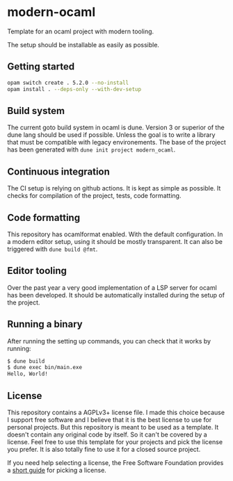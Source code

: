 # modern-ocaml

Template for an ocaml project with modern tooling.

The setup should be installable as easily as possible.

## Getting started

```sh
opam switch create . 5.2.0 --no-install
opam install . --deps-only --with-dev-setup
```

## Build system

The current goto build system in ocaml is dune. Version 3 or superior of the
dune lang should be used if possible. Unless the goal is to write a library
that must be compatible with legacy environements. The base of the project has
been generated with `dune init project modern_ocaml`.

## Continuous integration

The CI setup is relying on github actions. It is kept as simple as possible.
It checks for compilation of the project, tests, code formatting.

## Code formatting

This repository has ocamlformat enabled. With the default configuration. In a
modern editor setup, using it should be mostly transparent. It can also be
triggered with `dune build @fmt`.

## Editor tooling

Over the past year a very good implementation of a LSP server for ocaml has
been developed. It should be automatically installed during the setup of the
project.

## Running a binary

After running the setting up commands, you can check that it works by running:

```sh
$ dune build
$ dune exec bin/main.exe
Hello, World!
```

## License

This repository contains a AGPLv3+ license file. I made this choice because I
support free software and I believe that it is the best license to use for
personal projects. But this repository is meant to be used as a template. It
doesn't contain any original code by itself. So it can't be covered by a
license. Feel free to use this template for your projects and pick the
license you prefer. It is also totally fine to use it for a closed source
project.

If you need help selecting a license, the Free Software Foundation provides a
[short guide]( https://www.gnu.org/licenses/license-recommendations.html) for
picking a license.
